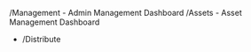 /Management                 - Admin Management Dashboard
/Assets                     - Asset Management Dashboard
- /Distribute           